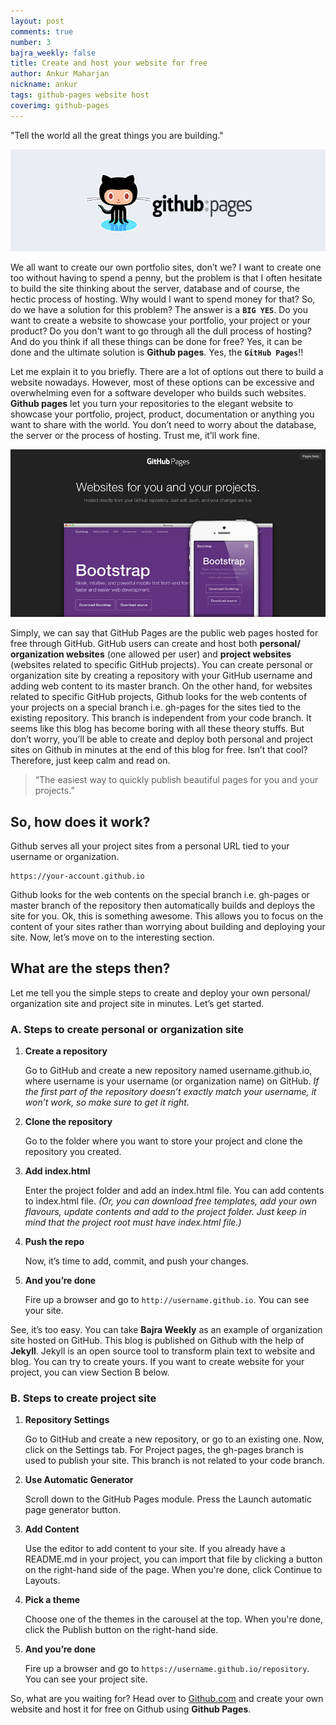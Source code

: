 ```yaml
---
layout: post
comments: true
number: 3
bajra_weekly: false
title: Create and host your website for free
author: Ankur Maharjan
nickname: ankur
tags: github-pages website host
coverimg: github-pages
---
```


<div class="message"> "Tell the world all the great things you are building."</div>

![cover pic github pages](/public/images/posts/github-pages.jpg)

We all want to create our own portfolio sites, don’t we? I want to create one too without having to spend a penny, but the problem is that I often hesitate to build the site thinking about the server, database and of course, the hectic process of hosting. Why would I want to spend money for that? So, do we have a solution for this problem? The answer is a **`BIG YES`**. Do you want to create a website to showcase your portfolio, your project or your product? Do you don't want to go through all the dull process of hosting? And do you think if all these things can be done for free? Yes, it can be done and the ultimate solution is **Github pages**. Yes, the **`GitHub Pages`**!!

Let me explain it to you briefly. There are a lot of options out there to build a website nowadays. However, most of these options can be excessive and overwhelming even for a software developer who builds such websites. **Github pages** let you turn your repositories to the elegant website to showcase your portfolio, project, product, documentation or anything you want to share with the world. You don’t need to worry about the database, the server or the process of hosting. Trust me,  it’ll work fine.

![Github Pages](/public/images/posts/github-pages2.jpg)

Simply, we can say that GitHub Pages are the public web pages hosted for free through GitHub. GitHub users can create and host both **personal/ organization websites** (one allowed per user) and **project websites** (websites related to specific GitHub projects). You can create personal or organization site  by creating a repository with your GitHub username and adding web content to its master branch. On the other hand, for websites related to specific GitHub projects, Github looks for the web contents of your projects on a special branch i.e. gh-pages for the sites tied to the existing repository. This branch is independent from your code branch. It seems like this blog has become boring with all these theory stuffs. But don’t worry, you’ll be able to create and deploy both personal and project sites on Github in minutes at the end of this blog for free. Isn’t that cool? Therefore, just keep calm and read on.

> “The easiest way to quickly publish beautiful pages for you and your projects.”

## So, how does it work?

Github serves all your project sites from a personal URL tied to your username or organization.

```
https://your-account.github.io
```

Github looks for the web contents on the special branch i.e. gh-pages or master branch of the repository then automatically builds and deploys the site for you. Ok, this is something awesome. This allows you to focus on the content of your sites rather than worrying about building and deploying your site. Now, let’s move on to the interesting section.

## What are the steps then?
Let me tell you the simple steps to create and deploy your own personal/ organization site and project site in minutes. Let’s get started.

### A. Steps to create personal or organization site

1. **Create  a repository**

    Go to GitHub and create a new repository named username.github.io, where username is your username (or organization name) on GitHub. *If the first part of the repository doesn’t exactly match your username, it won’t work, so make sure to get it right.*

1. **Clone the repository**

    Go to the folder where you want to store your project and clone the repository you created.

1. **Add index.html**

    Enter the project folder and add an index.html file. You can add contents to index.html file. *(Or, you can download free templates, add your own flavours, update contents and add to the project folder. Just keep in mind that the project root must have index.html file.)*

1. **Push the repo**

    Now, it’s time to add, commit, and push your changes.

1. **And you’re done**

    Fire up a browser and go to `http://username.github.io`. You can see your site.

See, it’s too easy. You can take **Bajra Weekly** as an example of organization site hosted on GitHub. This blog is published on Github with the help of **Jekyll**. Jekyll is an open source tool to transform plain text to website and blog. You can try to create yours. If you want to create website for your project, you can view Section B below.

### B. Steps to create project site

1. **Repository Settings**

    Go to GitHub and create a new repository, or go to an existing one. Now, click on the Settings tab. For Project pages, the gh-pages branch is used to publish your site. This branch is not related to your code branch.

1. **Use Automatic Generator**

    Scroll down to the GitHub Pages module. Press the Launch automatic page generator button.

1. **Add Content**

    Use the editor to add content to your site. If you already have a README.md in your project, you can import that file by clicking a button on the right-hand side of the page. When you're done, click Continue to Layouts.

1. **Pick a theme**

    Choose one of the themes in the carousel at the top. When you're done, click the Publish button on the right-hand side.

1. **And you’re done**

    Fire up a browser and go to `https://username.github.io/repository`. You can see your project site.

So, what are you waiting for? Head over to [Github.com](https://github.com) and create your own website and host it for free on Github using **Github Pages**.